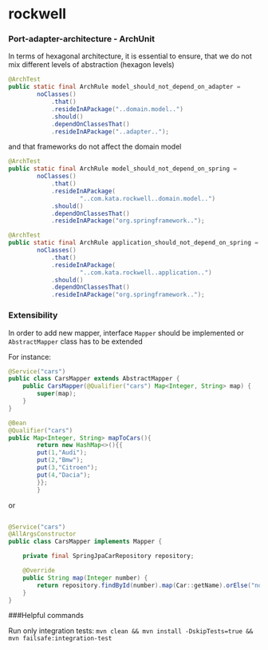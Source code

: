 # rockwell

### Port-adapter-architecture - ArchUnit

In terms of hexagonal architecture, it is essential to ensure, that we do not mix different levels of
abstraction (hexagon levels)
```java 
@ArchTest
public static final ArchRule model_should_not_depend_on_adapter =
        noClasses()
            .that()
            .resideInAPackage("..domain.model..")
            .should()
            .dependOnClassesThat()
            .resideInAPackage("..adapter..");
```      
and that frameworks do not affect the domain model
```java
@ArchTest
public static final ArchRule model_should_not_depend_on_spring =
        noClasses()
            .that()
            .resideInAPackage(
                    "..com.kata.rockwell..domain.model..")
            .should()
            .dependOnClassesThat()
            .resideInAPackage("org.springframework..");

@ArchTest
public static final ArchRule application_should_not_depend_on_spring =
        noClasses()
            .that()
            .resideInAPackage(
                    "..com.kata.rockwell..application..")
            .should()
            .dependOnClassesThat()
            .resideInAPackage("org.springframework..");
```

### Extensibility

In order to add new mapper, interface ```Mapper``` should be implemented or ```AbstractMapper``` class has to be extended  

For instance:

```java
@Service("cars")
public class CarsMapper extends AbstractMapper {
    public CarsMapper(@Qualifier("cars") Map<Integer, String> map) {
        super(map);
    }
}
```

```java
@Bean
@Qualifier("cars")
public Map<Integer, String> mapToCars(){
        return new HashMap<>(){{
        put(1,"Audi");
        put(2,"Bmw");
        put(3,"Citroen");
        put(4,"Dacia");
        }};
        }
```

or

```java

@Service("cars")
@AllArgsConstructor
public class CarsMapper implements Mapper {

    private final SpringJpaCarRepository repository;

    @Override
    public String map(Integer number) {
        return repository.findById(number).map(Car::getName).orElse("not mapped");
    }
}

```

###Helpful commands

Run only integration tests: 
```mvn clean && mvn install -DskipTests=true && mvn failsafe:integration-test```
